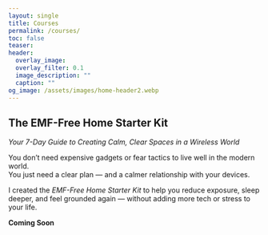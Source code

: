 ```yaml
---
layout: single
title: Courses
permalink: /courses/
toc: false
teaser:
header:
  overlay_image:
  overlay_filter: 0.1
  image_description: ""
  caption: ""
og_image: /assets/images/home-header2.webp
---
```

## The EMF-Free Home Starter Kit
_Your 7-Day Guide to Creating Calm, Clear Spaces in a Wireless World_

You don’t need expensive gadgets or fear tactics to live well in the modern world.  
You just need a clear plan — and a calmer relationship with your devices.

I created the _EMF-Free Home Starter Kit_ to help you reduce exposure, sleep deeper, and feel grounded again — without adding more tech or stress to your life.

**Coming Soon**